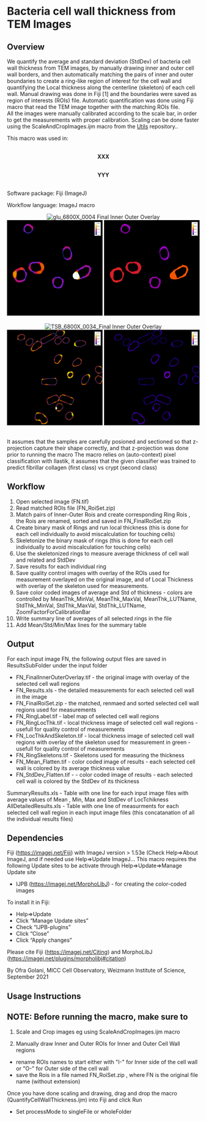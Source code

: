 # Bacteria cell wall thickness from TEM Images  

## Overview

We quantify the average and standard deviation (StdDev) of bacteria cell wall thickness from TEM images, by manually drawing inner and outer cell wall borders, 
and then automatically matching the pairs of inner and outer boundaries to create a ring-like region of interest for the cell wall and quantifying the Local thickness along the centerline 
(skeleton) of each cell wall. Manual drawing was done in Fiji [1] and the boundaries were saved as region of interests (ROIs) file. 
Automatic quantification was done using Fiji macro that read the TEM image together with the matching ROIs file.  
All the images were manually calibrated according to the scale bar, in order to get the measurements with proper calibration. Scaling can be done faster using the ScaleAndCropImages.ijm macro from the [Utils](https://github.com/WIS-MICC-CellObservatory/Utils) repository..

This macro was used in:  <br/> <br/>
<p align="center">
	<strong> XXX </strong><br/> <br/>
	</p>
	
<p align="center">
	<strong>YYY </strong><br/> <br/>
	</p>

Software package: Fiji (ImageJ)

Workflow language: ImageJ macro

<p align="center">
<img src="https://github.com/WIS-MICC-CellObservatory/BacteriaCellWallThickness/blob/main/SampleData/ScaledImages/Results/PNG/glu_6800X_0004_FinalInnerOuterOverlay.png" width="250" title="glu_6800X_0004 Final Inner Outer Overlay">
<img src="https://github.com/WIS-MICC-CellObservatory/BacteriaCellWallThickness/blob/main/SampleData/ScaledImages/Results/PNG/glu_6800X_0004_LocThkAndSkeleton.png" width="250" title="glu_6800X_0004 Local Thickness And Skeleton"> 
<img src="https://github.com/WIS-MICC-CellObservatory/BacteriaCellWallThickness/blob/main/SampleData/ScaledImages/Results/PNG/glu_6800X_0004_Mean_Flatten.png" width="250" title="glu_6800X_0004 Mean Thickness"> <br/> <br/>
<img src="https://github.com/WIS-MICC-CellObservatory/BacteriaCellWallThickness/blob/main/SampleData/ScaledImages/Results/PNG/TSB_6800X_0034_FinalInnerOuterOverlay.png" width="250" title="TSB_6800X_0034_Final Inner Outer Overlay"> 
<img src="https://github.com/WIS-MICC-CellObservatory/BacteriaCellWallThickness/blob/main/SampleData/ScaledImages/Results/PNG/TSB_6800X_0034_LocThkAndSkeleton.png" width="250" title="TSB_6800X_0034 Local Thickness And Skeleton"> 
<img src="https://github.com/WIS-MICC-CellObservatory/BacteriaCellWallThickness/blob/main/SampleData/ScaledImages/Results/PNG/TSB_6800X_0034_Mean_Flatten.png" width="250" title="TSB_6800X_0034 Mean Thickness"> 
	<br/> <br/> </p>

It assumes that the samples are carefully posioned and sectioned so that z-projection capture their shape correctly, and that z-projection was done prior to running the macro
The macro relies on (auto-context) pixel classification with Ilastik, it assumes that the given classifier was trained to predict fibrillar collagen (first class) vs crypt (second class)
  
## Workflow

1. Open selected image (FN.tif)
2. Read matched ROIs file (FN_RoiSet.zip)
3. Match pairs of Inner-Outer Rois and create corresponding Ring Rois , the Rois are renamed, sorted and saved in FN_FinalRoiSet.zip
4. Create binary mask of Rings and run local thickness (this is done for each cell individually to avoid miscalculation for touching cells)
5. Skeletonize the binary mask of rings (this is done for each cell individually to avoid miscalculation for touching cells)
6. Use the skeletonized rings to measure average thickness of cell wall and related and StdDev
7. Save results for each individual ring
8. Save quality control images with overlay of the ROIs used for measurement overlayed on the original image, and of Local Thickness with overlay of the skeleton used for measurements.
9. Save color coded images of average and Std of thickness - colors are controlled by MeanThk_MinVal, MeanThk_MaxVal, MeanThk_LUTName, StdThk_MinVal, StdThk_MaxVal, StdThk_LUTName, ZoomFactorForCalibrationBar
10. Write summary line of averages of all selected rings in the file
11. Add Mean/Std/Min/Max lines for the summary table

  	
## Output

For each input image FN, the following output files are saved in ResultsSubFolder under the input folder
- FN_FinalInnerOuterOverlay.tif 	- the original image with overlay of the selected cell wall regions 
- FN_Results.xls 				- the detailed measurements for each selected cell wall in the image  
- FN_FinalRoiSet.zip  			- the matched, renmaed and sorted selected cell wall regions used for measurements
- FN_RingLabel.tif  				- label map of selected cell wall regions 
- FN_RingLocThk.tif  			- local thickness image of selected cell wall regions - usefull for quality control of measurements
- FN_LocThkAndSkeleton.tif		- local thickness image of selected cell wall regions with overlay of the skeleton used for measurement in green - usefull for quality control of measurements
- FN_RingSkeletons.tif			- Skeletons used for measuring the thickness
- FN_Mean_Flatten.tif  			- color coded image of results - each selected cell wall is colored by its average thickness value 
- FN_StdDev_Flatten.tif  		- - color coded image of results - each selected cell wall is colored by the StdDev of its thickness 
 
SummaryResults.xls  	  - Table with one line for each input image files with average values of Mean , Min, Max and StdDev of LocTchikness
AllDetailedResults.xls - Table with one line of measurments for each selected cell wall region in each input image files (this concatanation of all the individual results files)
 

## Dependencies

Fiji (https://imagej.net/Fiji) with ImageJ version > 1.53e (Check Help=>About ImageJ, and if needed use Help=>Update ImageJ...
This macro requires the following Update sites to be activate through Help=>Update=>Manage Update site
- IJPB (https://imagej.net/MorphoLibJ) - for creating the color-coded images

To install it in Fiji:
 - Help=>Update
 - Click “Manage Update sites”
 - Check “IJPB-plugins”
 - Click “Close”
 - Click “Apply changes”
 
Please cite Fiji (https://imagej.net/Citing) and MorphoLibJ (https://imagej.net/plugins/morpholibj#citation) 
 
By Ofra Golani, MICC Cell Observatory, Weizmann Institute of Science, September 2021


##  Usage Instructions

NOTE: Before running the macro, make sure to 
------------------------------------------------------------
 
1. Scale and Crop images eg using ScaleAndCropImages.ijm macro 
 
2. Manually draw Inner and Outer ROIs for Inner and Outer Cell Wall regions
 - rename ROIs names to start either with "I-" for Inner side of the cell wall or "O-" for Outer side of the cell wall  
 - save the Rois in a file named   FN_RoiSet.zip , where FN is the original file name (without extension)  
 
Once you have done scaling and drawing, drag and drop the macro (QuantifyCellWallThickness.ijm) into Fiji and click Run
 - Set processMode to singleFile or wholeFolder

  
  

